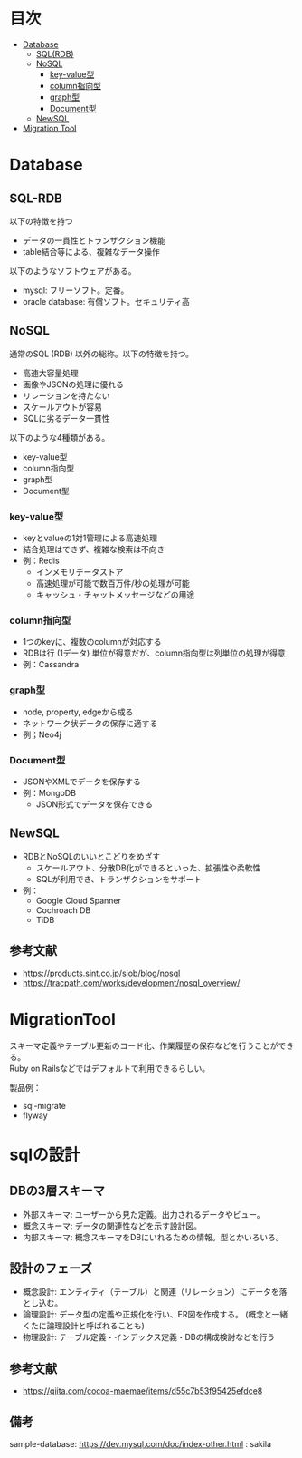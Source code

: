 # 目次
- [Database](#Database)
    - [SQL(RDB)](#SQL-RDB)
    - [NoSQL](#NoSQL)
        - [key-value型](#key-value型) 
        - [column指向型](#column指向型)
        - [graph型](#graph型)
        - [Document型](#graph型)
    - [NewSQL](#NewSQL)
- [Migration Tool](#MigrationTool)



# Database 
## SQL-RDB
以下の特徴を持つ
- データの一貫性とトランザクション機能
- table結合等による、複雑なデータ操作

以下のようなソフトウェアがある。
- mysql: フリーソフト。定番。
- oracle database: 有償ソフト。セキュリティ高

## NoSQL
通常のSQL (RDB) 以外の総称。以下の特徴を持つ。
- 高速大容量処理
- 画像やJSONの処理に優れる
- リレーションを持たない
- スケールアウトが容易
- SQLに劣るデータ一貫性

以下のような4種類がある。
- key-value型
- column指向型
- graph型
- Document型

### key-value型
- keyとvalueの1対1管理による高速処理
- 結合処理はできず、複雑な検索は不向き
- 例：Redis
    - インメモリデータストア
    - 高速処理が可能で数百万件/秒の処理が可能
    - キャッシュ・チャットメッセージなどの用途

### column指向型
- 1つのkeyに、複数のcolumnが対応する 
- RDBは行 (1データ) 単位が得意だが、column指向型は列単位の処理が得意
- 例：Cassandra

### graph型
- node, property, edgeから成る    
- ネットワーク状データの保存に適する
- 例；Neo4j

### Document型
- JSONやXMLでデータを保存する
- 例：MongoDB
    - JSON形式でデータを保存できる

## NewSQL
- RDBとNoSQLのいいとこどりをめざす
    - スケールアウト、分散DB化ができるといった、拡張性や柔軟性
    - SQLが利用でき、トランザクションをサポート
- 例：
    - Google Cloud Spanner
    - Cochroach DB
    - TiDB    

## 参考文献
- https://products.sint.co.jp/siob/blog/nosql
- https://tracpath.com/works/development/nosql_overview/


# MigrationTool
スキーマ定義やテーブル更新のコード化、作業履歴の保存などを行うことができる。<br>
Ruby on Railsなどではデフォルトで利用できるらしい。

製品例：
- sql-migrate
- flyway

# sqlの設計
## DBの3層スキーマ
- 外部スキーマ: ユーザーから見た定義。出力されるデータやビュー。
- 概念スキーマ: データの関連性などを示す設計図。
- 内部スキーマ: 概念スキーマをDBにいれるための情報。型とかいろいろ。

## 設計のフェーズ
- 概念設計: エンティティ（テーブル）と関連（リレーション）にデータを落とし込む。
- 論理設計: データ型の定義や正規化を行い、ER図を作成する。 (概念と一緒くたに論理設計と呼ばれることも)
- 物理設計: テーブル定義・インデックス定義・DBの構成検討などを行う

## 参考文献
- https://qiita.com/cocoa-maemae/items/d55c7b53f95425efdce8


## 備考
sample-database: https://dev.mysql.com/doc/index-other.html : sakila